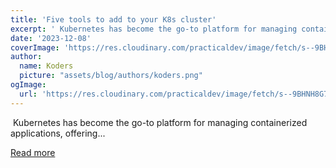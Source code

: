 ```yaml
---
title: 'Five tools to add to your K8s cluster'
excerpt: '‍ Kubernetes has become the go-to platform for managing containerized applications, offering...'
date: '2023-12-08'
coverImage: 'https://res.cloudinary.com/practicaldev/image/fetch/s--9BHNH8G7--/c_imagga_scale,f_auto,fl_progressive,h_420,q_auto,w_1000/https://dev-to-uploads.s3.amazonaws.com/uploads/articles/u71kab7ucqmlvjd8fba4.png'
author:
  name: Koders
  picture: "assets/blog/authors/koders.png"
ogImage:
  url: 'https://res.cloudinary.com/practicaldev/image/fetch/s--9BHNH8G7--/c_imagga_scale,f_auto,fl_progressive,h_420,q_auto,w_1000/https://dev-to-uploads.s3.amazonaws.com/uploads/articles/u71kab7ucqmlvjd8fba4.png'
---
```


‍ Kubernetes has become the go-to platform for managing containerized applications, offering...

[Read more](https://dev.to/cyclops-ui/five-tools-to-add-to-your-k8s-cluster-2j89)
